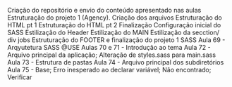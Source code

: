 Criação do repositório e envio do conteúdo apresentado nas aulas
Estruturação do projeto 1 (Agency). Criação dos arquivos
Estruturação do HTML pt 1
Estruturação do HTML pt 2 Finalização
Configuração inicial do SASS
Estilização do Header
Estilização do MAIN
Estilização da secction/ div jobs
Estruturação do FOOTER e finalização do projeto 1 SASS
Aula 69 - Arqyutetura SASS @USE
Aulas 70 e 71 - Introdução ao tema
Aula 72 - Arquivo principal da aplicação; Alteração de styles.sass para main.sass
Aula 73 - Estrutura de pastas
Aula 74 - Arquivo principal dos subdiretórios
Aula 75 - Base; Erro inesperado ao declarar variável; Não encontrado; Verificar